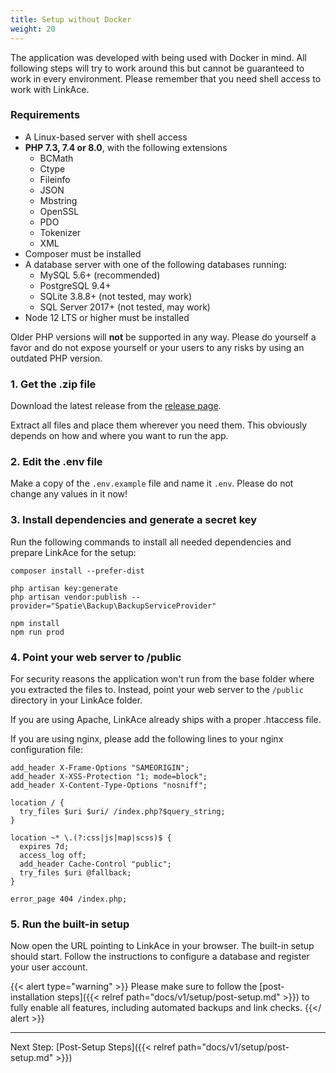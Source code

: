 ```yaml
---
title: Setup without Docker
weight: 20
---
```


The application was developed with being used with Docker in mind. All following steps will try to work around this but cannot be guaranteed to work in every environment. Please remember that you need shell access to work with LinkAce.

### Requirements

* A Linux-based server with shell access
* **PHP 7.3, 7.4 or 8.0**, with the following extensions
    * BCMath
    * Ctype
    * Fileinfo
    * JSON
    * Mbstring
    * OpenSSL
    * PDO
    * Tokenizer
    * XML
* Composer must be installed
* A database server with one of the following databases running:
    * MySQL 5.6+ (recommended)
    * PostgreSQL 9.4+
    * SQLite 3.8.8+ (not tested, may work)
    * SQL Server 2017+ (not tested, may work)
* Node 12 LTS or higher must be installed

Older PHP versions will **not** be supported in any way. Please do yourself a favor and do not expose yourself or your users to any risks by using an outdated PHP version.

### 1. Get the .zip file

Download the latest release from the [release page](https://github.com/Kovah/LinkAce/releases).

Extract all files and place them wherever you need them. This obviously depends on how and where you want to run the
app.

### 2. Edit the .env file

Make a copy of the `.env.example` file and name it `.env`. Please do not change any values in it now!

### 3. Install dependencies and generate a secret key

Run the following commands to install all needed dependencies and prepare LinkAce for the setup:

```
composer install --prefer-dist

php artisan key:generate
php artisan vendor:publish --provider="Spatie\Backup\BackupServiceProvider"

npm install
npm run prod
```

### 4. Point your web server to /public

For security reasons the application won't run from the base folder where you extracted the files to. Instead, point your web server to the `/public` directory in your LinkAce folder.

If you are using Apache, LinkAce already ships with a proper .htaccess file.

If you are using nginx, please add the following lines to your nginx configuration file:

```
add_header X-Frame-Options "SAMEORIGIN";
add_header X-XSS-Protection "1; mode=block";
add_header X-Content-Type-Options "nosniff";

location / {
  try_files $uri $uri/ /index.php?$query_string;
}

location ~* \.(?:css|js|map|scss)$ {
  expires 7d;
  access_log off;
  add_header Cache-Control "public";
  try_files $uri @fallback;
}

error_page 404 /index.php;
```

### 5. Run the built-in setup

Now open the URL pointing to LinkAce in your browser. The built-in setup should start. Follow the instructions to configure a database and register your user account.

{{< alert type="warning" >}}
Please make sure to follow the [post-installation steps]({{< relref path="docs/v1/setup/post-setup.md" >}}) to fully enable all features, including automated backups and link checks.
{{</ alert >}}

---

Next Step: [Post-Setup Steps]({{< relref path="docs/v1/setup/post-setup.md" >}})
